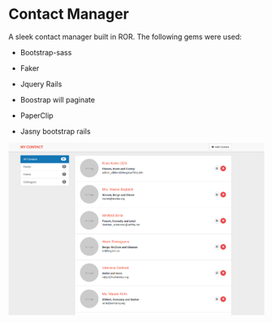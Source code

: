 # Contact Manager

A sleek contact manager built in ROR. The following gems were used:

* Bootstrap-sass

* Faker

* Jquery Rails

* Boostrap will paginate

* PaperClip

* Jasny bootstrap rails

![App Overview](https://github.com/ThaDeveloper/contact_manager/blob/master/public/images/contact_manager.png)
